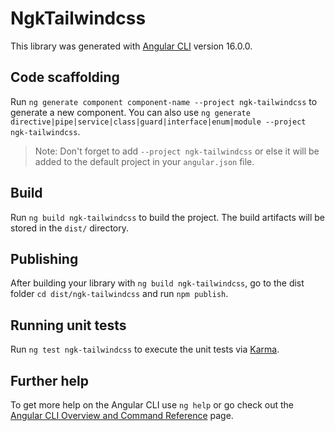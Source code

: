# NgkTailwindcss

This library was generated with [Angular CLI](https://github.com/angular/angular-cli) version 16.0.0.

## Code scaffolding

Run `ng generate component component-name --project ngk-tailwindcss` to generate a new component. You can also use `ng generate directive|pipe|service|class|guard|interface|enum|module --project ngk-tailwindcss`.
> Note: Don't forget to add `--project ngk-tailwindcss` or else it will be added to the default project in your `angular.json` file. 

## Build

Run `ng build ngk-tailwindcss` to build the project. The build artifacts will be stored in the `dist/` directory.

## Publishing

After building your library with `ng build ngk-tailwindcss`, go to the dist folder `cd dist/ngk-tailwindcss` and run `npm publish`.

## Running unit tests

Run `ng test ngk-tailwindcss` to execute the unit tests via [Karma](https://karma-runner.github.io).

## Further help

To get more help on the Angular CLI use `ng help` or go check out the [Angular CLI Overview and Command Reference](https://angular.io/cli) page.
